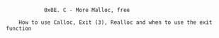 				0x0E. C - More Malloc, free

		How to use Calloc, Exit (3), Realloc and when to use the exit function

